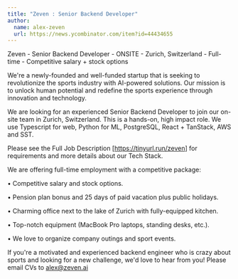 ```yaml
---
title: "Zeven : Senior Backend Developer"
author:
  name: alex-zeven
  url: https://news.ycombinator.com/item?id=44434655
---
```


<JobNavigation />

Zeven - Senior Backend Developer - ONSITE - Zurich, Switzerland - Full-time - Competitive salary + stock options

We&#x27;re a newly-founded and well-funded startup that is seeking to revolutionize the sports industry with AI-powered solutions. Our mission is to unlock human potential and redefine the sports experience through innovation and technology.

We are looking for an experienced Senior Backend Developer to join our on-site team in Zurich, Switzerland. This is a hands-on, high impact role. We use Typescript for web, Python for ML, PostgreSQL, React + TanStack, AWS and SST.

Please see the Full Job Description [<a href="https:&#x2F;&#x2F;tinyurl.run&#x2F;zeven" rel="nofollow">https:&#x2F;&#x2F;tinyurl.run&#x2F;zeven</a>] for requirements and more details about our Tech Stack.

We are offering full-time employment with a competitive package:

• Competitive salary and stock options.

• Pension plan bonus and 25 days of paid vacation plus public holidays.

• Charming office next to the lake of Zurich with fully-equipped kitchen.

• Top-notch equipment (MacBook Pro laptops, standing desks, etc.).

• We love to organize company outings and sport events.

If you&#x27;re a motivated and experienced backend engineer who is crazy about sports and looking for a new challenge, we&#x27;d love to hear from you! Please email CVs to alex@zeven.ai
<JobApplication />
